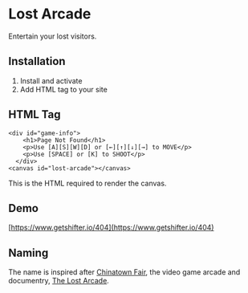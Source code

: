 # Lost Arcade

Entertain your lost visitors.

## Installation

1. Install and activate
2. Add HTML tag to your site

## HTML Tag

```
<div id="game-info">
    <h1>Page Not Found</h1>
    <p>Use [A][S][W][D] or [←][↑][↓][→] to MOVE</p>
    <p>Use [SPACE] or [K] to SHOOT</p>
  </div>
<canvas id="lost-arcade"></canvas>
```

This is the HTML required to render the canvas.

## Demo

[https://www.getshifter.io/404](https://www.getshifter.io/404)

## Naming

The name is inspired after [Chinatown Fair](https://en.wikipedia.org/wiki/Chinatown_Fair), the video game arcade and documentry, [The Lost Arcade](https://www.imdb.com/title/tt3780754/).
